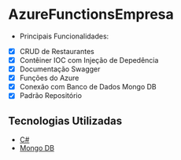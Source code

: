 # AzureFunctionsEmpresa

* Principais Funcionalidades:

- [x] CRUD de Restaurantes
- [x] Contêiner IOC com Injeção de Depedência
- [x] Documentação Swagger
- [x] Funções do Azure
- [x] Conexão com Banco de Dados Mongo DB
- [x] Padrão Repositório

## Tecnologias Utilizadas

- [C#](https://dotnet.microsoft.com/download)
- [Mongo DB](https://www.mongodb.com/pt-br)
